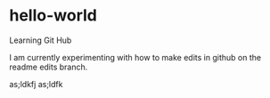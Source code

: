# hello-world
Learning Git Hub

I am currently experimenting with how to make edits in github on the readme edits branch.


as;ldkfj
as;ldfk
